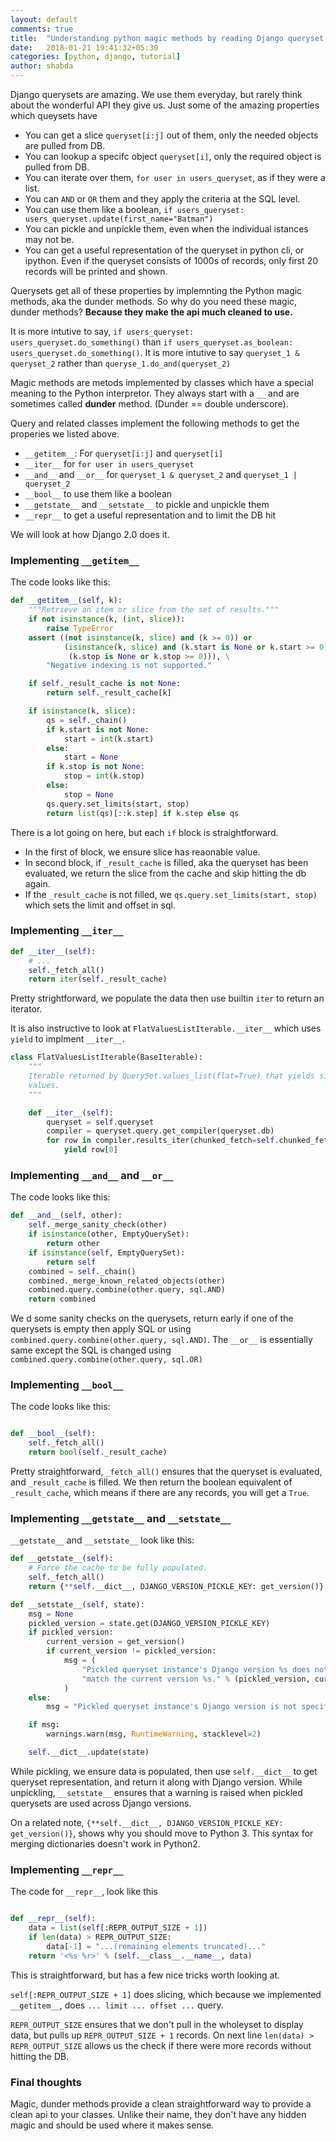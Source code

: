 ```yaml
---
layout: default
comments: true
title:  "Understanding python magic methods by reading Django queryset source code."
date:   2018-01-21 19:41:32+05:30
categories: [python, django, tutorial]
author: shabda
---
```


Django querysets are amazing. We use them everyday, but rarely think about the wonderful API they give us. Just some of the amazing properties which queysets have

- You can get a slice `queryset[i:j]` out of them, only the needed objects are pulled from DB.
- You can lookup a specifc object `queryset[i]`, only the required object is pulled from DB.
- You can iterate over them, `for user in users_queryset`, as if they were a list.
- You can `AND` or `OR` them and they apply the criteria at the SQL level.
- You can use them like a boolean, `if users_queryset: users_queryset.update(first_name="Batman")`
- You can pickle and unpickle them, even when the individual istances may not be.
- You can get a useful representation of the queryset in python cli, or ipython. Even if the queryset consists of 1000s of records, only first 20 records will be printed and shown.

Querysets get all of these properties by implemnting the Python magic methods, aka the dunder methods. So why do you need these magic, dunder methods? **Because they make the api much cleaned to use.**

It is more intutive to say, `if users_queryset: users_queryset.do_something()` than `if users_queryset.as_boolean: users_queryset.do_something()`. It is more intutive to say `queryset_1 & queryset_2` rather than `queryse_1.do_and(queryset_2)`

Magic methods are metods implemented by classes which have a special meaning to the Python interpretor. They always start with a `__` and are sometimes called **dunder** method. (Dunder == double underscore).

Query and related classes implement the following methods to get the properies we listed above.

- `__getitem__`: For `queryset[i:j]` and `queryset[i]`
- `__iter__` for `for user in users_queryset`
- `__and__` and `__or__` for `queryset_1 & queryset_2` and `queryset_1 | queryset_2`
- `__bool__` to use them like a boolean
- `__getstate__` and `__setstate__` to pickle and unpickle them
- `__repr__` to get a useful representation and to limit the DB hit

We will look at how Django 2.0 does it.

### Implementing `__getitem__`

The code looks like this:

``` python
def __getitem__(self, k):
    """Retrieve an item or slice from the set of results."""
    if not isinstance(k, (int, slice)):
        raise TypeError
    assert ((not isinstance(k, slice) and (k >= 0)) or
            (isinstance(k, slice) and (k.start is None or k.start >= 0) and
             (k.stop is None or k.stop >= 0))), \
        "Negative indexing is not supported."

    if self._result_cache is not None:
        return self._result_cache[k]

    if isinstance(k, slice):
        qs = self._chain()
        if k.start is not None:
            start = int(k.start)
        else:
            start = None
        if k.stop is not None:
            stop = int(k.stop)
        else:
            stop = None
        qs.query.set_limits(start, stop)
        return list(qs)[::k.step] if k.step else qs
```

There is a lot going on here, but each `if` block is straightforward.

- In the first of block, we ensure slice has reaonable value.
- In second block, if `_result_cache` is filled, aka the queryset has been evaluated, we return the slice from the cache and skip hitting the db again.
- If the  `_result_cache` is not filled, we `qs.query.set_limits(start, stop)` which sets the limit and offset in sql.

### Implementing `__iter__`

``` python
def __iter__(self):
    # ...
    self._fetch_all()
    return iter(self._result_cache)
```

Pretty strightforward, we populate the data then use builtin `iter` to return an iterator.

It is also instructive to look at `FlatValuesListIterable.__iter__` which uses `yield` to implment `__iter__`.

``` python
class FlatValuesListIterable(BaseIterable):
    """
    Iterable returned by QuerySet.values_list(flat=True) that yields single
    values.
    """

    def __iter__(self):
        queryset = self.queryset
        compiler = queryset.query.get_compiler(queryset.db)
        for row in compiler.results_iter(chunked_fetch=self.chunked_fetch, chunk_size=self.chunk_size):
            yield row[0]
```

### Implementing `__and__` and `__or__`

The code looks like this:

```python
def __and__(self, other):
    self._merge_sanity_check(other)
    if isinstance(other, EmptyQuerySet):
        return other
    if isinstance(self, EmptyQuerySet):
        return self
    combined = self._chain()
    combined._merge_known_related_objects(other)
    combined.query.combine(other.query, sql.AND)
    return combined
```

We d some sanity checks on the querysets, return early if one of the querysets is empty then apply SQL or using `combined.query.combine(other.query, sql.AND)`. The `__or__` is essentially same except the SQL is changed using `combined.query.combine(other.query, sql.OR)`

### Implementing `__bool__`

The code looks like this:

```python

def __bool__(self):
    self._fetch_all()
    return bool(self._result_cache)
```

Pretty straightforward, `_fetch_all()` ensures that the queryset is evaluated,
and `_result_cache` is filled. We then return the boolean equivalent of `_result_cache`, which means if there are any records, you will get a `True`.


### Implementing `__getstate__` and `__setstate__`

`__getstate__` and `__setstate__` look like this:

```python
def __getstate__(self):
    # Force the cache to be fully populated.
    self._fetch_all()
    return {**self.__dict__, DJANGO_VERSION_PICKLE_KEY: get_version()}

def __setstate__(self, state):
    msg = None
    pickled_version = state.get(DJANGO_VERSION_PICKLE_KEY)
    if pickled_version:
        current_version = get_version()
        if current_version != pickled_version:
            msg = (
                "Pickled queryset instance's Django version %s does not "
                "match the current version %s." % (pickled_version, current_version)
            )
    else:
        msg = "Pickled queryset instance's Django version is not specified."

    if msg:
        warnings.warn(msg, RuntimeWarning, stacklevel=2)

    self.__dict__.update(state)

```

While pickling, we ensure data is populated, then use `self.__dict__` to get queryset representation, and return it along with Django version. While unpickling,
`__setstate__` ensures that a warning is raised when pickled querysets are used across Django versions.

On a related note, `{**self.__dict__, DJANGO_VERSION_PICKLE_KEY: get_version()}`, shows why you should move to Python 3. This syntax for merging dictionaries doesn't work in Python2.

### Implementing `__repr__`

The code for `__repr__`, look like this

```python

def __repr__(self):
    data = list(self[:REPR_OUTPUT_SIZE + 1])
    if len(data) > REPR_OUTPUT_SIZE:
        data[-1] = "...(remaining elements truncated)..."
    return '<%s %r>' % (self.__class__.__name__, data)
```

This is straightforward, but has a few nice tricks worth looking at.

`self[:REPR_OUTPUT_SIZE + 1]` does slicing, which because we implemented `__getitem__`, does `... limit ... offset ...` query.

`REPR_OUTPUT_SIZE` ensures that we don't pull in the wholeyset to display data, but pulls up `REPR_OUTPUT_SIZE + 1` records. On next line `len(data) > REPR_OUTPUT_SIZE` allows us the check if there were more records without hitting the DB.

### Final thoughts

Magic, dunder methods provide a clean straightforward way to provide a clean api to your classes. Unlike their name, they don't have any hidden magic and should be used where it makes sense.
